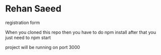 # Rehan Saeed
registration form

When you cloned this repo then you have to do npm install 
after that you just need to npm start

project will be running on port 3000